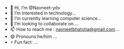 - 👋 Hi, I’m @Navneet-ydv
- 👀 I’m interested in technology...
- 🌱 I’m currently learning computer science...
- 💞️ I’m looking to collaborate on ...
- 📫 How to reach me : navneetbhatotia@gmail.com...
- 😄 Pronouns:he/him ...
- ⚡ Fun fact: ...

<!---
Navneet-ydv/Navneet-ydv is a ✨ special ✨ repository because its `README.md` (this file) appears on your GitHub profile.
You can click the Preview link to take a look at your changes.
--->
